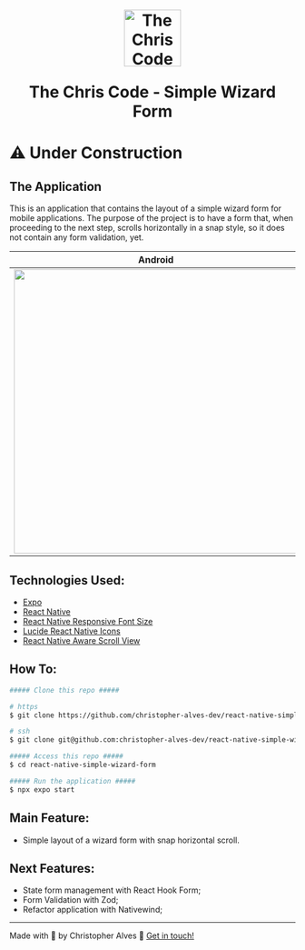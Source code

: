 <h1 align="center">
    <img alt="The Chris Code Meet" title="The Chris Code Meet" src="https://github.com/christopher-alves-dev/the-chris-code-meet-back-end/assets/51724197/76dd3102-0585-414e-be1e-9e2ad67abfc9" width="100px" />
  <p align="center">The Chris Code - Simple Wizard Form</p>
</h1>

# ⚠️ Under Construction

## The Application

This is an application that contains the layout of a simple wizard form for mobile applications.
The purpose of the project is to have a form that, when proceeding to the next step, scrolls horizontally in a snap style, so it does not contain any form validation, yet.

| Android               | iOS               |
| ---------------------- | ---------------------- |
| <img src="https://github.com/christopher-alves-dev/react-native-simple-wizard-form/assets/51724197/b111ff14-897a-430e-aeab-6267ac537940" height="500" /> | <img src="https://github.com/christopher-alves-dev/react-native-simple-wizard-form/assets/51724197/5b1d2160-5b86-4522-bda4-bd1ad83593bc" height="500" /> |

## Technologies Used:

- [Expo](https://docs.expo.dev/)
- [React Native](https://reactnative.dev/)
- [React Native Responsive Font Size](https://github.com/heyman333/react-native-responsive-fontsize)
- [Lucide React Native Icons](https://lucide.dev/guide/packages/lucide-react-native)
- [React Native Aware Scroll View](https://github.com/APSL/react-native-keyboard-aware-scroll-view)

## How To:

```bash
##### Clone this repo #####

# https
$ git clone https://github.com/christopher-alves-dev/react-native-simple-wizard-form.git

# ssh
$ git clone git@github.com:christopher-alves-dev/react-native-simple-wizard-form.git

##### Access this repo #####
$ cd react-native-simple-wizard-form

##### Run the application #####
$ npx expo start
```

## Main Feature:

- Simple layout of a wizard form with snap horizontal scroll.

## Next Features:

- State form management with React Hook Form;
- Form Validation with Zod;
- Refactor application with Nativewind;

---

Made with 💜 by Christopher Alves :wave: [Get in touch!](https://www.linkedin.com/in/chrisleoalves/)
